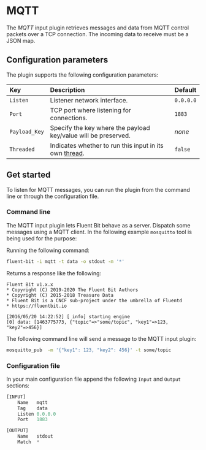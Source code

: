 # MQTT

The _MQTT_ input plugin retrieves messages and data from MQTT control packets over a TCP connection. The incoming data to receive must be a JSON map.

## Configuration parameters

The plugin supports the following configuration parameters:

| Key         | Description                                                    | Default |
| :---------- | :------------------------------------------------------------- | :------ |
| `Listen`      | Listener network interface. | `0.0.0.0` |
| `Port`        | TCP port where listening for connections. | `1883` |
| `Payload_Key` | Specify the key where the payload key/value will be preserved. | _none_ |
| `Threaded` | Indicates whether to run this input in its own [thread](../../administration/multithreading.md#inputs). | `false` |

## Get started

To listen for MQTT messages, you can run the plugin from the command line or through the configuration file.

### Command line

The MQTT input plugin lets Fluent Bit behave as a server. Dispatch some messages using a MQTT client. In the following example `mosquitto` tool is being used for the purpose:

Running the following command:

```bash
fluent-bit -i mqtt -t data -o stdout -m '*'
```

Returns a response like the following:

```text
Fluent Bit v1.x.x
* Copyright (C) 2019-2020 The Fluent Bit Authors
* Copyright (C) 2015-2018 Treasure Data
* Fluent Bit is a CNCF sub-project under the umbrella of Fluentd
* https://fluentbit.io

[2016/05/20 14:22:52] [ info] starting engine
[0] data: [1463775773, {"topic"=>"some/topic", "key1"=>123, "key2"=>456}]
```

The following command line will send a message to the MQTT input plugin:

```bash
mosquitto_pub  -m '{"key1": 123, "key2": 456}' -t some/topic
```

### Configuration file

In your main configuration file append the following `Input` and  `Output` sections:

```python
[INPUT]
    Name   mqtt
    Tag    data
    Listen 0.0.0.0
    Port   1883

[OUTPUT]
    Name   stdout
    Match  *
```
